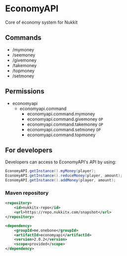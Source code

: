 # EconomyAPI
Core of economy system for Nukkit

## Commands
 - /mymoney
 - /seemoney
 - /givemoney
 - /takemoney
 - /topmoney
 - /setmoney

## Permissions
- economyapi
	- economyapi.command
		- economyapi.command.mymoney
		- economyapi.command.givemoney `OP`
		- economyapi.command.takemoney `OP`
		- economyapi.command.setmoney `OP`
		- economyapi.command.topmoney

## For developers

Developers can access to EconomyAPI's API by using:
```java
EconomyAPI.getInstance().myMoney(player);
EconomyAPI.getInstance().reduceMoney(player, amount);
EconomyAPI.getInstance().addMoney(player, amount);
```

### Maven repository
```xml
<repository>
    <id>nukkitx-repo</id>
    <url>https://repo.nukkitx.com/snapshot</url>
</repository>

<dependency>
    <groupId>me.onebone</groupId>
    <artifactId>economyapi</artifactId>
    <version>2.0.2</version>
    <scope>provided</scope>
</dependency>
```
